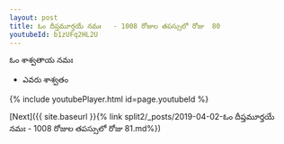 ```yaml
---
layout: post
title: ఓం దీప్తమూర్తయే నమః   - 1008 రోజుల తపస్సులో రోజు  80
youtubeId: b1zUFq2HL2U
---
```

 
 
 ఓం శాశ్వతాయ నమః  
 
 -  ఎవరు శాశ్వతం 
 
  
 
  
 
 
 
 
 
 


{% include youtubePlayer.html id=page.youtubeId %}
 
[Next]({{ site.baseurl }}{% link  split2/_posts/2019-04-02-ఓం దీప్తమూర్తయే నమః   - 1008 రోజుల తపస్సులో రోజు  81.md%})
 
